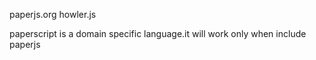 paperjs.org
howler.js

paperscript is a domain specific language.it will work only when include paperjs

